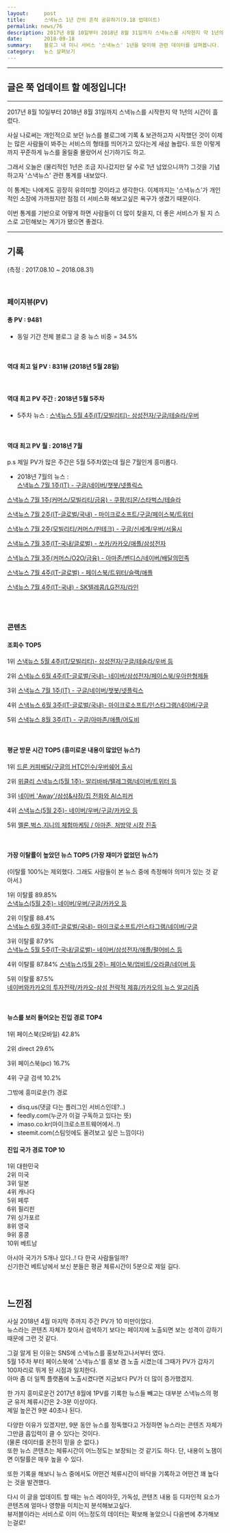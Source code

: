 ```yaml
---
layout:     post
title:      스낵뉴스 1년 간의 흔적 공유하기(9.18 업데이트)
permalink: news/76
description: 2017년 8월 10일부터 2018년 8월 31일까지 스낵뉴스를 시작한지 약 1년의 시간이 흘렀다.사실 나로써는 개인적으로 보던 뉴스를 블로그에 기록 & 보관하고자 시작했던 것이 이제는 많은 사람들이 봐주는 서비스의 형태를 띄어가고 있다는게 새삼 놀랍다.또한 이렇게까지 꾸준하게 뉴스를 올릴줄 몰랐어서 신기하기도 하고.그래서 오늘은 (물리적인 1년은 조금 지나갔지만 달 수로 1년 넘었으니까?) 그것을 기념하고자 '스낵뉴스' 관련 통계를 내보았다. 이 통계는 나에게도 굉장히 유의미할 것이라고 생각한다.이제까지는 '스낵뉴스'가 개인적인 소장에 가까웠지만 점점 더 서비스화 해보고싶은 욕구가 생겼기 때문이다.
date:       2018-09-18
summary:    블로그 내 미니 서비스 '스낵뉴스' 1년을 맞이해 관련 데이터를 살펴봅니다.
category:   뉴스 살펴보기
---
```



---------------

## 글은 쭉 업데이트 할 예정입니다!

---------------

2017년 8월 10일부터 2018년 8월 31일까지 스낵뉴스를 시작한지 약 1년의 시간이 흘렀다.

사실 나로써는 개인적으로 보던 뉴스를 블로그에 기록 & 보관하고자 시작했던 것이 이제는 많은 사람들이 봐주는 서비스의 형태를 띄어가고 있다는게 새삼 놀랍다.
또한 이렇게까지 꾸준하게 뉴스를 올릴줄 몰랐어서 신기하기도 하고.

그래서 오늘은 (물리적인 1년은 조금 지나갔지만 달 수로 1년 넘었으니까?) 그것을 기념하고자 '스낵뉴스' 관련 통계를 내보았다.  

이 통계는 나에게도 굉장히 유의미할 것이라고 생각한다.
이제까지는 '스낵뉴스'가 개인적인 소장에 가까웠지만 점점 더 서비스화 해보고싶은 욕구가 생겼기 때문이다.

이번 통계를 기반으로 어떻게 하면 사람들이 더 많이 찾을지, 더 좋은 서비스가 될 지 스스로 고민해보는 계기가 됐으면 좋겠다.

- - -

## 기록 

(측정 : 2017.08.10 ~  2018.08.31)

<br>

### 페이지뷰(PV)

#### 총 PV : 9481
* 동일 기간 전체 블로그 글 중 뉴스 비중 = 34.5%

<br>

#### 역대 최고 일 PV : 831뷰 (2018년 5월 28일)

<br>

#### 역대 최고 PV 주간 : 2018년 5월 5주차  
* 5주차 뉴스 : [스낵뉴스 5월 4주(IT/모빌리티)- 삼성전자/구글/테슬라/우버](https://seanlion.github.io/news/47)

<br>

#### 역대 최고 PV 월 : 2018년 7월  
p.s 제일 PV가 많은 주간은 5월 5주차였는데 월은 7월인게 흥미롭다.
 
* 2018년 7월의 뉴스 :   
[스낵뉴스 7월 1주(IT) - 구글/네이버/챗봇/넷플릭스 ](https://seanlion.github.io/news/59)  

[스낵뉴스 7월 1주(커머스/모빌리티/금융) - 쿠팡/티몬/스타벅스/테슬라 ](https://seanlion.github.io/news/60)  

[스낵뉴스 7월 2주(IT-글로벌/국내) - 마이크로소프트/구글/페이스북/트위터](https://seanlion.github.io/news/61)  

[스낵뉴스 7월 2주(모빌리티/커머스/핀테크) - 구글/신세계/우버/서울시](https://seanlion.github.io/news/62)  

[스낵뉴스 7월 3주(IT-국내/글로벌) - 쏘카/카카오/애플/삼성전자](https://seanlion.github.io/news/63)  

[스낵뉴스 7월 3주(커머스/O2O/금융) - 아마존/벤디스/네이버/배달의민족](https://seanlion.github.io/news/64)  

[스낵뉴스 7월 4주(IT-글로벌) - 페이스북/트위터/슬랙/애플](https://seanlion.github.io/news/65)  

[스낵뉴스 7월 4주(IT-국내) - SK텔레콤/LG전자/라인](https://seanlion.github.io/news/65)  

<br>
<br>

### 콘텐츠

#### 조회수 TOP5

1위 [스낵뉴스 5월 4주(IT/모빌리티)-  삼성전자/구글/테슬라/우버 등](https://seanlion.github.io/news/47)

2위 [스낵뉴스 6월 4주(IT-글로벌/국내)- 네이버/삼성전자/페이스북/우아한형제들](https://seanlion.github.io/news/57)

3위 [스낵뉴스 7월 1주(IT) - 구글/네이버/챗봇/넷플릭스 ](https://seanlion.github.io/news/59)

4위 [스낵뉴스 6월 3주(IT-글로벌/국내)- 마이크로소프트/인스타그램/네이버/구글](https://seanlion.github.io/news/56)

5위 [스낵뉴스 8월 3주(IT) - 구글/아마존/애플/어도비](https://seanlion.github.io/news/73)

<br>

#### 평균 방문 시간 TOP5 (흥미로운 내용이 많았던 뉴스?)

1위 [드론 커피배달/구글의 HTC인수/우버쉐어 출시](https://seanlion.github.io/news/14)  

2위 [위클리 스낵뉴스(5월 1주)- 알리바바/텔레그램/네이버/트위터 등](https://seanlion.github.io/news/41)  

3위 [네이버 'Away'/삼성&샤잠/집 전화와 AI스피커](https://seanlion.github.io/news/4)  

4위 [스낵뉴스(5월 2주)-  네이버/우버/구글/카카오 등](https://seanlion.github.io/news/42)  

5위 [멜론,벅스,지니의 체험마케팅 / 아마존, 처방약 시장 진출](https://seanlion.github.io/news/17)  

<br>

#### 가장 이탈률이 높았던 뉴스 TOP5 (가장 재미가 없었던 뉴스?)  
(이탈률 100%는 제외했다. 그래도 사람들이 본 뉴스 중에 측정해야 의미가 있는 것 같아서.)

1위  이탈률 89.85%  
[스낵뉴스(5월 2주)-  네이버/우버/구글/카카오 등](https://seanlion.github.io/news/42)

2위 이탈률 88.4%   
[스낵뉴스 6월 3주(IT-글로벌/국내)- 마이크로소프트/인스타그램/네이버/구글](https://seanlion.github.io/news/56)

3위 이탈률 87.9%  
[스낵뉴스 5월 5주(IT-국내/글로벌)-  네이버/삼성전자/애플/펄어비스 등](https://seanlion.github.io/news/49)

4위 이탈률 87.84%
[스낵뉴스(5월 2주)-  페이스북/업비트/오라클/네이버 등](https://seanlion.github.io/news/43)

5위 이탈률 87.5%  
[네이버와카카오의 투자전략/카카오-삼성 전략적 제휴/카카오의 뉴스 알고리즘](https://seanlion.github.io/news/9)

<br>

#### 뉴스를 보러 들어오는 진입 경로 TOP4

1위 페이스북(모바일) 42.8%

2위 direct 29.6%

3위 페이스북(pc) 16.7%

4위 구글 검색 10.2%

그밖에 흥미로운(?) 경로  
- disq.us(댓글 다는 플러그인 서비스인데?..)    
- feedly.com(누군가 이걸 구독하고 있다는 뜻)    
- imaso.co.kr(마이크로소프트웨어에서..!)  
- steemit.com(스팀잇에도 올려보고 싶은 느낌이다)  

#### 진입 국가 경로 TOP 10

1위 대한민국  
2위 미국  
3위 일본  
4위 캐나다  
5위 페루  
6위 필리핀  
7위 싱가포르  
8위 영국  
9위 홍콩  
10위 베트남  

아시아 국가가 5개나 있다..! 다 한국 사람들일까?  
신기한건 베트남에서 보신 분들은 평균 체류시간이 5분으로 제일 길다.

<br>

## 느낀점

사실 2018년 4월 마지막 주까지 주간 PV가 10 미만이었다.     
뉴스라는 콘텐츠 자체가 찾아서 검색하기 보다는 페이지에 노출되면 보는 성격이 강하기 때문에 그런 것 같다.

그걸 알게 된 이유는 SNS에 스낵뉴스를 홍보하고나서부터 였다.  
5월 1주차 부터 페이스북에 '스낵뉴스'를 홍보 겸 노출 시켰는데 그때가 PV가 갑자기 100자리로 뛰게 된 시점과 일치한다.  
아마 좀 더 일찍 플랫폼에 노출시켰다면 지금보다 PV가 더 많이 증가했겠지.



한 가지 흥미로운건 2017년 8월에 1PV를 기록한 뉴스들 빼고는 대부분 스낵뉴스의 평균 유저 체류시간은 2-3분 이상이다.  
제일 높은건 9분 40초나 된다.

다양한 이유가 있겠지만, 9분 동안 뉴스를 정독했다고 가정하면 뉴스라는 콘텐츠 자체가 그만큼 흡입력이 클 수 있다는 것이다.  
(물론 데이터를 온전히 믿을 순 없다.)  
또한 뉴스 콘텐츠는 체류시간이 어느정도는 보장되는 것 같기도 하다. 단, 내용이 노잼이면 이탈률은 매우 높을 수 있다.  

또한 기록을 해보니 뉴스 중에서도 어떤건 체류시간이 바닥을 기록하고 어떤건 꽤 높다는 것을 발견했다. 


다시 이 글을 업데이트 할 때는 뉴스 레이아웃, 가독성, 콘텐츠 내용 등 디자인적 요소가 콘텐츠에 얼마나 영향을 미치는지 분석해보고싶다.  
뷰저블이라는 서비스로 이미 어느정도의 데이터는 확보해 놓았으니 다음번에 추가해보는걸로!  